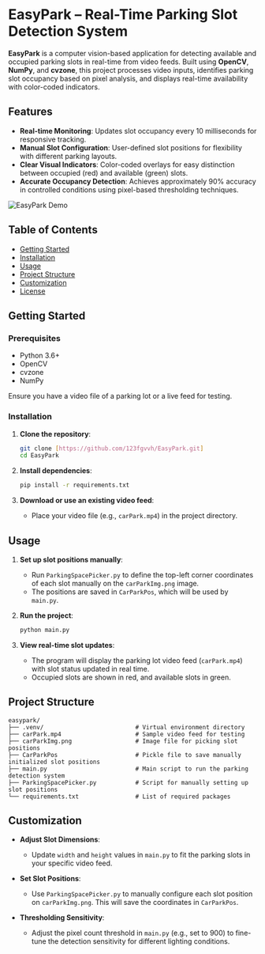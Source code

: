 # EasyPark – Real-Time Parking Slot Detection System

**EasyPark** is a computer vision-based application for detecting available and occupied parking slots in real-time from video feeds. Built using **OpenCV**, **NumPy**, and **cvzone**, this project processes video inputs, identifies parking slot occupancy based on pixel analysis, and displays real-time availability with color-coded indicators.

## Features

- **Real-time Monitoring**: Updates slot occupancy every 10 milliseconds for responsive tracking.
- **Manual Slot Configuration**: User-defined slot positions for flexibility with different parking layouts.
- **Clear Visual Indicators**: Color-coded overlays for easy distinction between occupied (red) and available (green) slots.
- **Accurate Occupancy Detection**: Achieves approximately 90% accuracy in controlled conditions using pixel-based thresholding techniques.

![EasyPark Demo](CarParkingProject.gif)


## Table of Contents

- [Getting Started](#getting-started)
- [Installation](#installation)
- [Usage](#usage)
- [Project Structure](#project-structure)
- [Customization](#customization)
- [License](#license)

## Getting Started

### Prerequisites

- Python 3.6+
- OpenCV
- cvzone
- NumPy

Ensure you have a video file of a parking lot or a live feed for testing.

### Installation

1. **Clone the repository**:
   ```bash
   git clone [https://github.com/123fgvvh/EasyPark.git]
   cd EasyPark
   ```

2. **Install dependencies**:
   ```bash
   pip install -r requirements.txt
   ```

3. **Download or use an existing video feed**:
   - Place your video file (e.g., `carPark.mp4`) in the project directory.

## Usage

1. **Set up slot positions manually**:
   - Run `ParkingSpacePicker.py` to define the top-left corner coordinates of each slot manually on the `carParkImg.png` image.
   - The positions are saved in `CarParkPos`, which will be used by `main.py`.

2. **Run the project**:
   ```bash
   python main.py
   ```

3. **View real-time slot updates**:
   - The program will display the parking lot video feed (`carPark.mp4`) with slot status updated in real time.
   - Occupied slots are shown in red, and available slots in green.

## Project Structure

```plaintext
easypark/
├── .venv/                          # Virtual environment directory
├── carPark.mp4                     # Sample video feed for testing
├── carParkImg.png                  # Image file for picking slot positions
├── CarParkPos                      # Pickle file to save manually initialized slot positions
├── main.py                         # Main script to run the parking detection system
├── ParkingSpacePicker.py           # Script for manually setting up slot positions
└── requirements.txt                # List of required packages
```

## Customization

- **Adjust Slot Dimensions**:
  - Update `width` and `height` values in `main.py` to fit the parking slots in your specific video feed.

- **Set Slot Positions**:
  - Use `ParkingSpacePicker.py` to manually configure each slot position on `carParkImg.png`. This will save the coordinates in `CarParkPos`.

- **Thresholding Sensitivity**:
  - Adjust the pixel count threshold in `main.py` (e.g., set to 900) to fine-tune the detection sensitivity for different lighting conditions.
